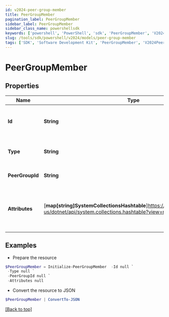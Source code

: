 ```yaml
---
id: v2024-peer-group-member
title: PeerGroupMember
pagination_label: PeerGroupMember
sidebar_label: PeerGroupMember
sidebar_class_name: powershellsdk
keywords: ['powershell', 'PowerShell', 'sdk', 'PeerGroupMember', 'V2024PeerGroupMember'] 
slug: /tools/sdk/powershell/v2024/models/peer-group-member
tags: ['SDK', 'Software Development Kit', 'PeerGroupMember', 'V2024PeerGroupMember']
---
```



# PeerGroupMember

## Properties

Name | Type | Description | Notes
------------ | ------------- | ------------- | -------------
**Id** | **String** | A unique identifier for the peer group member. | [optional] 
**Type** | **String** | The type of the peer group member. | [optional] 
**PeerGroupId** | **String** | The ID of the peer group. | [optional] 
**Attributes** | [**map[string]SystemCollectionsHashtable**]https://learn.microsoft.com/en-us/dotnet/api/system.collections.hashtable?view=net-9.0 | Arbitrary key-value pairs, belonging to the peer group member. | [optional] 

## Examples

- Prepare the resource
```powershell
$PeerGroupMember = Initialize-PeerGroupMember  -Id null `
 -Type null `
 -PeerGroupId null `
 -Attributes null
```

- Convert the resource to JSON
```powershell
$PeerGroupMember | ConvertTo-JSON
```


[[Back to top]](#) 

